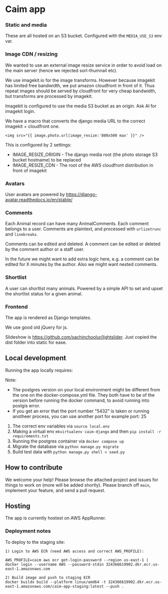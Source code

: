 
# Caim app


### Static and media

These are all hosted on an S3 bucket. Configured with the `MEDIA_USE_S3` env var.

### Image CDN / resizing

We wanted to use an external image resize service in order to avoid load on the main server (hence we rejected sorl-thumnail etc). 

We use imagekit.io for the image transforms. However because imagekit has limited free bandwidth, we put amazon cloudfront in front of it. Thus repeat images should be served by cloudfront for very cheap bandwidth, but transforms are processed by imagekit.

Imagekit is configured to use the media S3 bucket as an origin. Ask Al for imagekit login.

We have a macro that converts the django media URL to the correct imagekit + cloudfront one. 

```
<img src="{{ image.photo.url|image_resize:'800x500 max' }}" />
```

This is configured by 2 settings:
- IMAGE_RESIZE_ORIGIN - The django media root (the photo storage S3 bucket hostname) to be replaced
- IMAGE_RESIZE_CDN - The root of the AWS cloudfront distribution in front of imagekit

### Avatars

User avatars are powered by https://django-avatar.readthedocs.io/en/stable/

### Comments

Each Animal record can have many AnimalComments. Each comment belongs to a user. Comments are plaintext, and processed with `urlizetrunc` and `linebreaks`.

Comments can be edited and deleted. A comment can be edited or deleted by the comment author or a staff user.

In the future we might want to add extra logic here, e.g. a comment can be edited for X minutes by the author. Also we might want nested comments.

### Shortlist

A user can shortlist many animals. Powered by a simple API to set and upset the shortlist status for a given animal.

### Frontend

The app is rendered as Django templates.

We use good old jQuery for js. 

Slideshow is https://github.com/sachinchoolur/lightslider. Just copied the dist folder into static for ease.


## Local development

Running the app locally requires:

Note: 
- The postgres version on your local environment might be different from the one on the
        docker-compose.yml file. 
        They both have to be of the version before running the docker command, to avoid running 
        into postgis error.
- If you get an error that the port number "5432" is taken or running anotheer process,
  you can use another port for example port: 25

1. The correct env variables via `source local.env`
2. Making a virtual env `mkvirtualenv caim-django` and then `pip install -r requirements.txt`
3. Running the postgres container via `docker compose up`
4. Migrate the database via `python manage.py migrate`
5. Build test data with `python manage.py shell < seed.py`

## How to contribute

We welcome your help! Please browse the attached project and issues for things to work on (more will be added shortly). Please branch off `main`, implement your feature, and send a pull request.

## Hosting

The app is currently hostest on AWS AppRunner. 

### Deployment notes

To deploy to the staging site:

```
1) Login to AWS ECR (need AWS access and correct AWS_PROFILE):

AWS_PROFILE=caim aws ecr get-login-password --region us-east-1 | docker login --username AWS --password-stdin 324366619902.dkr.ecr.us-east-1.amazonaws.com

2) Build image and push to staging ECR
docker buildx build --platform linux/amd64 -t 324366619902.dkr.ecr.us-east-1.amazonaws.com/caim-app-staging:latest --push .
```